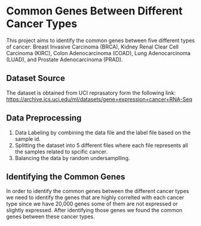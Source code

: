 # Common Genes Between Different Cancer Types

This project aims to identify the common genes between five different types of cancer: Breast Invasive Carcinoma (BRCA), Kidney Renal Clear Cell Carcinoma (KIRC), Colon Adenocarcinoma (COAD), Lung Adenocarcinoma (LUAD), and Prostate Adenocarcinoma (PRAD).

## Dataset Source ##
The dataset is obtained from UCI reprasatory form the following link:
https://archive.ics.uci.edu/ml/datasets/gene+expression+cancer+RNA-Seq

## Data Preprocessing ##
1. Data Labeling by combining the data file and the label file based on the sample id. 
2. Splitting the dataset into 5 different files where each file represents all the samples related to spcific cancer.
3. Balancing the data by random undersamplling. 

## Identifying the Common Genes ##
In order to identify the common genes between the different cancer types we need to identify the genes that are highly correlted with each cancer type since we have 20,000 genes some of them are not expressed or slightly expressed. After identifying those genes we found the common genes between these cancer types. 
